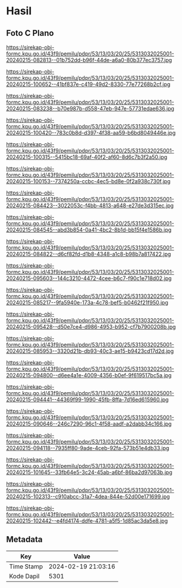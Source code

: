 # Hasil

## Foto C Plano

https://sirekap-obj-formc.kpu.go.id/43f9/pemilu/pdpr/53/13/03/20/25/5313032025001-20240215-082813--01b752dd-b96f-44de-a6a0-80b377ec3757.jpg

https://sirekap-obj-formc.kpu.go.id/43f9/pemilu/pdpr/53/13/03/20/25/5313032025001-20240215-100652--41bf837e-c419-49d2-8330-77e77268b2cf.jpg

https://sirekap-obj-formc.kpu.go.id/43f9/pemilu/pdpr/53/13/03/20/25/5313032025001-20240215-083238--b70e987b-d558-47eb-947e-57731edae636.jpg

https://sirekap-obj-formc.kpu.go.id/43f9/pemilu/pdpr/53/13/03/20/25/5313032025001-20240215-100420--783c0b8d-d397-4f38-aa59-b6bd8049446e.jpg

https://sirekap-obj-formc.kpu.go.id/43f9/pemilu/pdpr/53/13/03/20/25/5313032025001-20240215-100315--5415bc18-69af-40f2-af60-8d6c7b3f2a50.jpg

https://sirekap-obj-formc.kpu.go.id/43f9/pemilu/pdpr/53/13/03/20/25/5313032025001-20240215-100153--7374250a-ccbc-4ec5-bd8e-0f2a938c730f.jpg

https://sirekap-obj-formc.kpu.go.id/43f9/pemilu/pdpr/53/13/03/20/25/5313032025001-20240215-084423--3022053c-f4bb-4813-a648-e27de3d315ec.jpg

https://sirekap-obj-formc.kpu.go.id/43f9/pemilu/pdpr/53/13/03/20/25/5313032025001-20240215-084545--abd3b854-0a41-4bc2-8b1d-bb15f4e1586b.jpg

https://sirekap-obj-formc.kpu.go.id/43f9/pemilu/pdpr/53/13/03/20/25/5313032025001-20240215-084822--d6cf82fd-d1b8-4348-a1c8-b98b7a817422.jpg

https://sirekap-obj-formc.kpu.go.id/43f9/pemilu/pdpr/53/13/03/20/25/5313032025001-20240215-095603--144c3210-4472-4cee-b6c7-f90c1e718d02.jpg

https://sirekap-obj-formc.kpu.go.id/43f9/pemilu/pdpr/53/13/03/20/25/5313032025001-20240215-085217--9fa5940e-173a-4c78-bef5-b0462f21f950.jpg

https://sirekap-obj-formc.kpu.go.id/43f9/pemilu/pdpr/53/13/03/20/25/5313032025001-20240215-095428--d50e7ce4-d986-4953-b952-cf7b7900208b.jpg

https://sirekap-obj-formc.kpu.go.id/43f9/pemilu/pdpr/53/13/03/20/25/5313032025001-20240215-085953--3320d21b-db93-40c3-ae15-b9423cd17d2d.jpg

https://sirekap-obj-formc.kpu.go.id/43f9/pemilu/pdpr/53/13/03/20/25/5313032025001-20240215-094800--d6ee4a1e-4009-4356-b0ef-9f619517bc5a.jpg

https://sirekap-obj-formc.kpu.go.id/43f9/pemilu/pdpr/53/13/03/20/25/5313032025001-20240215-094441--44369f99-1990-45fb-8ffa-7d16ed615960.jpg

https://sirekap-obj-formc.kpu.go.id/43f9/pemilu/pdpr/53/13/03/20/25/5313032025001-20240215-090646--246c7290-96c1-4f58-aadf-a2dabb34c166.jpg

https://sirekap-obj-formc.kpu.go.id/43f9/pemilu/pdpr/53/13/03/20/25/5313032025001-20240215-094118--7935ff80-9ade-4ceb-92fa-573b51e4db33.jpg

https://sirekap-obj-formc.kpu.go.id/43f9/pemilu/pdpr/53/13/03/20/25/5313032025001-20240215-101645--33fb64e5-3c24-45ab-a6bf-86ba2d97063b.jpg

https://sirekap-obj-formc.kpu.go.id/43f9/pemilu/pdpr/53/13/03/20/25/5313032025001-20240215-102313--c910abcc-31a7-4dea-844e-52d00e171699.jpg

https://sirekap-obj-formc.kpu.go.id/43f9/pemilu/pdpr/53/13/03/20/25/5313032025001-20240215-102442--e4fd4174-ddfe-4781-a5f5-1d85ac3da5e8.jpg


## Metadata

| Key        | Value               |
| ---------- | ------------------- |
| Time Stamp | 2024-02-19 21:03:16 |
| Kode Dapil | 5301                |



